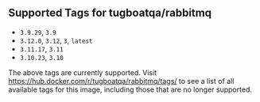 ## Supported Tags for tugboatqa/rabbitmq

* `3.9.29`, `3.9`
* `3.12.0`, `3.12`, `3`, `latest`
* `3.11.17`, `3.11`
* `3.10.23`, `3.10`

The above tags are currently supported. Visit https://hub.docker.com/r/tugboatqa/rabbitmq/tags/ to see a list of all available tags for this image, including those that are no longer supported.
